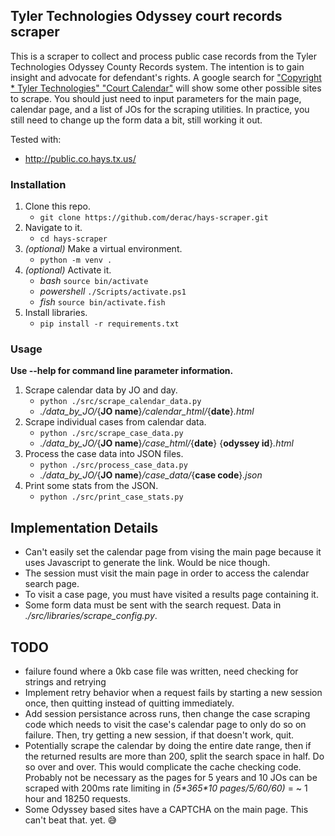 ## Tyler Technologies Odyssey court records scraper

This is a scraper to collect and process public case records from the Tyler Technologies Odyssey County Records system. The intention is to gain insight and advocate for defendant's rights. A google search for ["Copyright \* Tyler Technologies" "Court Calendar"](https://www.google.com/search?q=%22Copyright+*+Tyler+Technologies%22+%22Court+Calendar%22&oq=%22Copyright+*+Tyler+Technologies%22+%22Court+Calendar%22&aqs=edge..69i57.283j0j1&sourceid=chrome&ie=UTF-8) will show some other possible sites to scrape. You should just need to input parameters for the main page, calendar page, and a list of JOs for the scraping utilities. In practice, you still need to change up the form data a bit, still working it out.

Tested with:

- http://public.co.hays.tx.us/

### Installation

1. Clone this repo.
   - `git clone https://github.com/derac/hays-scraper.git`
1. Navigate to it.
   - `cd hays-scraper`
1. _(optional)_ Make a virtual environment.
   - `python -m venv .`
1. _(optional)_ Activate it.
   - _bash_ `source bin/activate`
   - _powershell_ `./Scripts/activate.ps1`
   - _fish_ `source bin/activate.fish`
1. Install libraries.
   - `pip install -r requirements.txt`

### Usage

**Use --help for command line parameter information.**

1. Scrape calendar data by JO and day.
   - `python ./src/scrape_calendar_data.py`
   - _./data_by_JO/_{**JO name**}_/calendar_html/_{**date**}_.html_
1. Scrape individual cases from calendar data.
   - `python ./src/scrape_case_data.py`
   - _./data_by_JO/_{**JO name**}_/case_html/_{**date**} {**odyssey id**}_.html_
1. Process the case data into JSON files.
   - `python ./src/process_case_data.py`
   - _./data_by_JO/_{**JO name**}_/case_data/_{**case code**}_.json_
1. Print some stats from the JSON.
   - `python ./src/print_case_stats.py`

## Implementation Details

- Can't easily set the calendar page from vising the main page because it uses Javascript to generate the link. Would be nice though.
- The session must visit the main page in order to access the calendar search page.
- To visit a case page, you must have visited a results page containing it.
- Some form data must be sent with the search request. Data in _./src/libraries/scrape_config.py_.

## TODO

- failure found where a 0kb case file was written, need checking for strings and retrying
- Implement retry behavior when a request fails by starting a new session once, then quitting instead of quitting immediately.
- Add session persistance across runs, then change the case scraping code which needs to visit the case's calendar page to only do so on failure. Then, try getting a new session, if that doesn't work, quit.
- Potentially scrape the calendar by doing the entire date range, then if the returned results are more than 200, split the search space in half. Do so over and over. This would complicate the cache checking code. Probably not be necessary as the pages for 5 years and 10 JOs can be scraped with 200ms rate limiting in _(5\*365\*10 pages/5/60/60)_ = ~ 1 hour and 18250 requests.
- Some Odyssey based sites have a CAPTCHA on the main page. This can't beat that. yet. 😅
